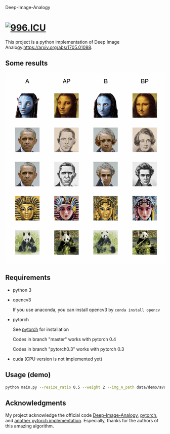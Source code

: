 Deep-Image-Analogy

[![996.ICU](https://img.shields.io/badge/link-996.icu-red.svg)](https://996.icu)
==============================

This project is a python implementation of Deep Image Analogy.https://arxiv.org/abs/1705.01088.

## Some results

![](results/results.jpg)

## Requirements

 - python 3

 - opencv3

   If you use anaconda, you can install opencv3 by  ```conda install opencv```

 - pytorch

   See [pytorch](http://pytorch.org/) for installation

   Codes in branch "master" works with pytorch 0.4

   Codes in branch "pytorch0.3" works with pytorch 0.3

 - cuda (CPU version is not implemented yet)

## Usage (demo)

```bash
python main.py --resize_ratio 0.5 --weight 2 --img_A_path data/demo/ava.png --img_BP_path data/demo/mona.png --use_cuda True
```

## Acknowledgments

My project acknowledge the official code [Deep-Image-Analogy](https://github.com/msracver/Deep-Image-Analogy), [pytorch](http://pytorch.org/), and [another pytorch implementation](https://github.com/harveyslash/Deep-Image-Analogy-PyTorch). Especially, thanks for the authors of this amazing algorithm.